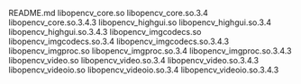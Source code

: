 README.md
libopencv_core.so
libopencv_core.so.3.4
libopencv_core.so.3.4.3
libopencv_highgui.so
libopencv_highgui.so.3.4
libopencv_highgui.so.3.4.3
libopencv_imgcodecs.so
libopencv_imgcodecs.so.3.4
libopencv_imgcodecs.so.3.4.3
libopencv_imgproc.so
libopencv_imgproc.so.3.4
libopencv_imgproc.so.3.4.3
libopencv_video.so
libopencv_video.so.3.4
libopencv_video.so.3.4.3
libopencv_videoio.so
libopencv_videoio.so.3.4
libopencv_videoio.so.3.4.3

